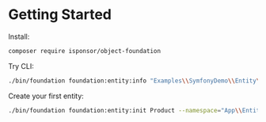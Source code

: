 # Getting Started

Install:
```bash
composer require isponsor/object-foundation
```

Try CLI:
```bash
./bin/foundation foundation:entity:info "Examples\\SymfonyDemo\\Entity\\DemoEntity"
```

Create your first entity:
```bash
./bin/foundation foundation:entity:init Product --namespace="App\\Entity" --traits="EntityFoundationTrait,LocaleAwareTrait,TranslatableTrait"
```